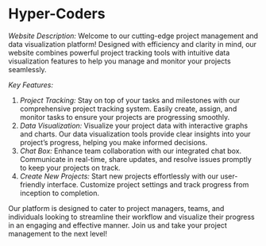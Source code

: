 # Hyper-Coders
*Website Description:*
Welcome to our cutting-edge project management and data visualization platform! Designed with efficiency and clarity in mind, our website combines powerful project tracking tools with intuitive data visualization features to help you manage and monitor your projects seamlessly.

*Key Features:*

1. *Project Tracking:* Stay on top of your tasks and milestones with our comprehensive project tracking system. Easily create, assign, and monitor tasks to ensure your projects are progressing smoothly.
2. *Data Visualization:* Visualize your project data with interactive graphs and charts. Our data visualization tools provide clear insights into your project’s progress, helping you make informed decisions.
3. *Chat Box:* Enhance team collaboration with our integrated chat box. Communicate in real-time, share updates, and resolve issues promptly to keep your projects on track.
4. *Create New Projects:* Start new projects effortlessly with our user-friendly interface. Customize project settings and track progress from inception to completion.

Our platform is designed to cater to project managers, teams, and individuals looking to streamline their workflow and visualize their progress in an engaging and effective manner. Join us and take your project management to the next level!
